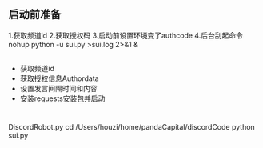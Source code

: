 #
## 启动前准备
1.获取频道id
2.获取授权码
3.启动前设置环境变了authcode
4.后台刮起命令
nohup python -u sui.py >sui.log 2>&1  &

## 
- 获取频道id
- 获取授权信息Authordata
- 设置发言间隔时间和内容
- 安装requests安装包并启动

#
DiscordRobot.py
cd /Users/houzi/home/pandaCapital/discordCode
python sui.py

